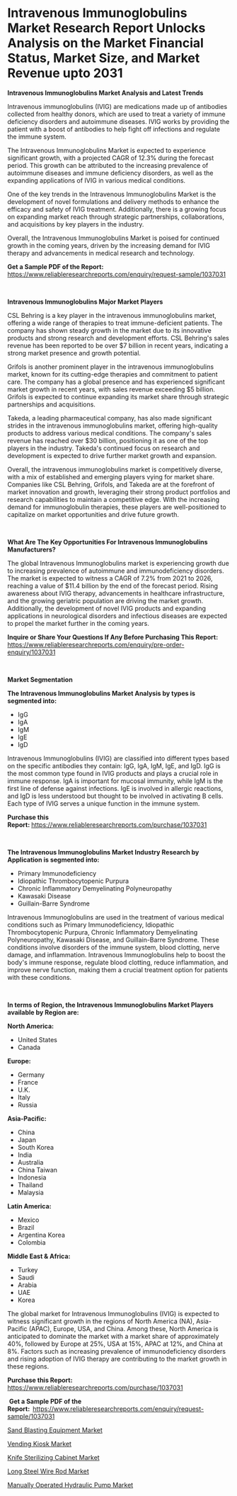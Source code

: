 <p><h1>Intravenous Immunoglobulins Market Research Report Unlocks Analysis on the Market Financial Status, Market Size, and Market Revenue upto 2031</h1></p><p><strong>Intravenous Immunoglobulins Market Analysis and Latest Trends</strong></p>
<p><p>Intravenous immunoglobulins (IVIG) are medications made up of antibodies collected from healthy donors, which are used to treat a variety of immune deficiency disorders and autoimmune diseases. IVIG works by providing the patient with a boost of antibodies to help fight off infections and regulate the immune system.</p><p>The Intravenous Immunoglobulins Market is expected to experience significant growth, with a projected CAGR of 12.3% during the forecast period. This growth can be attributed to the increasing prevalence of autoimmune diseases and immune deficiency disorders, as well as the expanding applications of IVIG in various medical conditions.</p><p>One of the key trends in the Intravenous Immunoglobulins Market is the development of novel formulations and delivery methods to enhance the efficacy and safety of IVIG treatment. Additionally, there is a growing focus on expanding market reach through strategic partnerships, collaborations, and acquisitions by key players in the industry.</p><p>Overall, the Intravenous Immunoglobulins Market is poised for continued growth in the coming years, driven by the increasing demand for IVIG therapy and advancements in medical research and technology.</p></p>
<p><strong>Get a Sample PDF of the Report:&nbsp;</strong> <a href="https://www.reliableresearchreports.com/enquiry/request-sample/1037031">https://www.reliableresearchreports.com/enquiry/request-sample/1037031</a></p>
<p>&nbsp;</p>
<p><strong>Intravenous Immunoglobulins Major Market Players</strong></p>
<p><p>CSL Behring is a key player in the intravenous immunoglobulins market, offering a wide range of therapies to treat immune-deficient patients. The company has shown steady growth in the market due to its innovative products and strong research and development efforts. CSL Behring's sales revenue has been reported to be over $7 billion in recent years, indicating a strong market presence and growth potential.</p><p>Grifols is another prominent player in the intravenous immunoglobulins market, known for its cutting-edge therapies and commitment to patient care. The company has a global presence and has experienced significant market growth in recent years, with sales revenue exceeding $5 billion. Grifols is expected to continue expanding its market share through strategic partnerships and acquisitions.</p><p>Takeda, a leading pharmaceutical company, has also made significant strides in the intravenous immunoglobulins market, offering high-quality products to address various medical conditions. The company's sales revenue has reached over $30 billion, positioning it as one of the top players in the industry. Takeda's continued focus on research and development is expected to drive further market growth and expansion.</p><p>Overall, the intravenous immunoglobulins market is competitively diverse, with a mix of established and emerging players vying for market share. Companies like CSL Behring, Grifols, and Takeda are at the forefront of market innovation and growth, leveraging their strong product portfolios and research capabilities to maintain a competitive edge. With the increasing demand for immunoglobulin therapies, these players are well-positioned to capitalize on market opportunities and drive future growth.</p></p>
<p>&nbsp;</p>
<p><strong>What Are The Key Opportunities For Intravenous Immunoglobulins Manufacturers?</strong></p>
<p><p>The global Intravenous Immunoglobulins market is experiencing growth due to increasing prevalence of autoimmune and immunodeficiency disorders. The market is expected to witness a CAGR of 7.2% from 2021 to 2026, reaching a value of $11.4 billion by the end of the forecast period. Rising awareness about IVIG therapy, advancements in healthcare infrastructure, and the growing geriatric population are driving the market growth. Additionally, the development of novel IVIG products and expanding applications in neurological disorders and infectious diseases are expected to propel the market further in the coming years.</p></p>
<p><strong>Inquire or Share Your Questions If Any Before Purchasing This Report:</strong> <a href="https://www.reliableresearchreports.com/enquiry/pre-order-enquiry/1037031">https://www.reliableresearchreports.com/enquiry/pre-order-enquiry/1037031</a></p>
<p>&nbsp;</p>
<p><strong>Market Segmentation</strong></p>
<p><strong>The Intravenous Immunoglobulins Market Analysis by types is segmented into:</strong></p>
<p><ul><li>IgG</li><li>IgA</li><li>IgM</li><li>IgE</li><li>IgD</li></ul></p>
<p><p>Intravenous Immunoglobulins (IVIG) are classified into different types based on the specific antibodies they contain: IgG, IgA, IgM, IgE, and IgD. IgG is the most common type found in IVIG products and plays a crucial role in immune response. IgA is important for mucosal immunity, while IgM is the first line of defense against infections. IgE is involved in allergic reactions, and IgD is less understood but thought to be involved in activating B cells. Each type of IVIG serves a unique function in the immune system.</p></p>
<p><strong>Purchase this Report:&nbsp;</strong><a href="https://www.reliableresearchreports.com/purchase/1037031">https://www.reliableresearchreports.com/purchase/1037031</a></p>
<p>&nbsp;</p>
<p><strong>The Intravenous Immunoglobulins Market Industry Research by Application is segmented into:</strong></p>
<p><ul><li>Primary Immunodeficiency</li><li>Idiopathic Thrombocytopenic Purpura</li><li>Chronic Inflammatory Demyelinating Polyneuropathy</li><li>Kawasaki Disease</li><li>Guillain-Barre Syndrome</li></ul></p>
<p><p>Intravenous Immunoglobulins are used in the treatment of various medical conditions such as Primary Immunodeficiency, Idiopathic Thrombocytopenic Purpura, Chronic Inflammatory Demyelinating Polyneuropathy, Kawasaki Disease, and Guillain-Barre Syndrome. These conditions involve disorders of the immune system, blood clotting, nerve damage, and inflammation. Intravenous Immunoglobulins help to boost the body's immune response, regulate blood clotting, reduce inflammation, and improve nerve function, making them a crucial treatment option for patients with these conditions.</p></p>
<p>&nbsp;</p>
<p><strong>In terms of Region, the Intravenous Immunoglobulins Market Players available by Region are:</strong></p>
<p>
    <p> <strong> North America: </strong>
        <ul>
            <li>United States</li>
            <li>Canada</li>
        </ul>
        </p> 
    <p> <strong> Europe: </strong>
        <ul>
            <li>Germany</li>
            <li>France</li>
            <li>U.K.</li>
            <li>Italy</li>
            <li>Russia</li>
        </ul>
        </p> 
    <p> <strong> Asia-Pacific: </strong>
        <ul>
            <li>China</li>
            <li>Japan</li>
            <li>South Korea</li>
            <li>India</li>
            <li>Australia</li>
            <li>China Taiwan</li>
            <li>Indonesia</li>
            <li>Thailand</li>
            <li>Malaysia</li>
        </ul>
        </p> 
    <p> <strong> Latin America: </strong>
        <ul>
            <li>Mexico</li>
            <li>Brazil</li>
            <li>Argentina Korea</li>
            <li>Colombia</li>
        </ul>
        </p> 
    <p> <strong> Middle East & Africa: </strong>
        <ul>
            <li>Turkey</li>
            <li>Saudi</li>
            <li>Arabia</li>
            <li>UAE</li>
            <li>Korea</li>
        </ul>
    </p>
    </p>
<p><p>The global market for Intravenous Immunoglobulins (IVIG) is expected to witness significant growth in the regions of North America (NA), Asia-Pacific (APAC), Europe, USA, and China. Among these, North America is anticipated to dominate the market with a market share of approximately 40%, followed by Europe at 25%, USA at 15%, APAC at 12%, and China at 8%. Factors such as increasing prevalence of immunodeficiency disorders and rising adoption of IVIG therapy are contributing to the market growth in these regions.</p></p>
<p><strong>Purchase this Report: </strong><a href="https://www.reliableresearchreports.com/purchase/1037031">https://www.reliableresearchreports.com/purchase/1037031</a></p>
<p>&nbsp;<strong>Get a Sample PDF of the Report:&nbsp;&nbsp;</strong><a href="https://www.reliableresearchreports.com/enquiry/request-sample/1037031">https://www.reliableresearchreports.com/enquiry/request-sample/1037031</a></p>
<p><strong></strong></p>
<p><p><a href="https://github.com/jhcraigie/Market-Research-Report-List-1/blob/main/sand-blasting-equipment-market.md">Sand Blasting Equipment Market</a></p><p><a href="https://issuu.com/reportprime-2/docs/vending-kiosk-market-size-2030.pptx">Vending Kiosk Market</a></p><p><a href="https://medium.com/p/ac9affb21fe8/edit">Knife Sterilizing Cabinet Market</a></p><p><a href="https://issuu.com/reportprime-2/docs/long-steel-wire-rod-market-size-2030.pptx">Long Steel Wire Rod Market</a></p><p><a href="https://medium.com/p/a53e77a2d8e5/edit">Manually Operated Hydraulic Pump Market</a></p></p>
